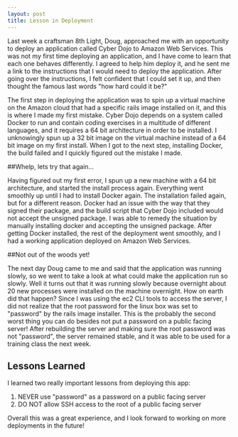 ```yaml
---
layout: post
title: Lesson in Deployment
---
```


Last week a craftsman 8th Light, Doug, approached me with an opportunity to deploy an application called Cyber Dojo to Amazon Web Services. This was not my first time deploying an application, and I have come to learn that each one behaves differently. I agreed to help him deploy it, and he sent me a link to the instructions that I would need to deploy the application. After going over the instructions, I felt confident that I could set it up, and then thought the famous last words "how hard could it be?"

The first step in deploying the application was to spin up a virtual machine on the Amazon cloud that had a specific rails image installed on it, and this is where I made my first mistake. Cyber Dojo depends on a system called Docker to run and contain coding exercises in a multitude of different languages, and it requires a 64 bit architecture in order to be installed. I unknowingly spun up a 32 bit image on the virtual machine instead of a 64 bit image on my first install. When I got to the next step, installing Docker, the build failed and I quickly figured out the mistake I made. 

##Whelp, lets try that again...

Having figured out my first error, I spun up a new machine with a 64 bit architecture, and started the install process again. Everything went smoothly up until I had to install Docker again. The installation failed again, but for a different reason. Docker had an issue with the way that they signed their package, and the build script that Cyber Dojo included would not accept the unsigned package. I was able to remedy the situation by manually installing docker and accepting the unsigned package. After getting Docker installed, the rest of the deployment went smoothly, and I had a working application deployed on Amazon Web Services.

##Not out of the woods yet!

The next day Doug came to me and said that the application was running slowly, so we went to take a look at what could make the application run so slowly. Well it turns out that it was running slowly because overnight about 20 new processes were installed on the machine overnight. How on earth did that happen? Since I was using the ec2 CLI tools to access the server, I did not realize that the root password for the linux box was set to "password" by the rails image installer. This is the probably the second worst thing you can do besides not put a password on a public facing server! After rebuilding the server and making sure the root password was not "password", the server remained stable, and it was able to be used for a training class the next week.

## Lessons Learned

I learned two really important lessons from deploying this app:

1. NEVER use "password" as a password on a public facing server
2. DO NOT allow SSH access to the root of a public facing server

Overall this was a great experience, and I look forward to working on more deployments in the future!